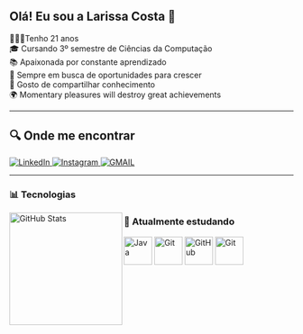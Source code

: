 ## Olá! Eu sou a Larissa Costa 👋
<div>🙋🏽‍♀️Tenho 21 anos<div>
<div>🎓 Cursando 3º semestre de Ciências da Computação</div>
<div>📚 Apaixonada por constante aprendizado</div>
<div>🚀 Sempre em busca de oportunidades para crescer</div>
<div>🤝 Gosto de compartilhar conhecimento</div>
<div>🌍 Momentary pleasures will destroy great achievements</div>

---

## 🔍 Onde me encontrar
<p align="left">
  <a href="https://www.linkedin.com/in/larissaquadrosilva/">
    <img 
      alt="LinkedIn" 
      title="LinkedIn" 
      src="https://img.shields.io/badge/LinkedIn-%230077B5.svg?style=for-the-badge&logo=linkedin&logoColor=white"
    />
  </a>
  <a href="https://www.instagram.com/_larissacost7/">
    <img
      alt="Instagram"
      title="Instagram"
      src="https://img.shields.io/badge/Instagram-%23E4405F.svg?style=for-the-badge&logo=Instagram&logoColor=white"
    />
  </a>
</a>
  <a href="https://mail.google.com/mail/?view=cm&fs=1&to=larissa.quadrosilvacosta@gmail.com" target="_blank">
    <img
      alt="GMAIL"
      title="GMAIL"
      src="https://img.shields.io/badge/Gmail-D14836?style=for-the-badge&logo=gmail&logoColor=white"
    />
  </a>
</p>

---

### 📊 Tecnologias
<img 
      align="left" 
      alt="GitHub Stats" 
      height="200" 
      src="https://github-readme-stats.vercel.app/api/top-langs/?username=larissacostt&layout=compact&custom_title=Tecnologias&langs_count=6&bg_color=000000&text_color=ffffff"
  />
</p>

### 📌 Atualmente estudando

<p align="left">
  <img src="https://cdn.jsdelivr.net/gh/devicons/devicon/icons/java/java-original.svg" alt="Java" width="50" height="50"/>
  <img src="https://cdn.jsdelivr.net/gh/devicons/devicon/icons/git/git-original.svg" alt="Git" width="50" height="50"/>
  <img src="https://cdn.jsdelivr.net/gh/devicons/devicon/icons/github/github-original.svg" alt="GitHub" width="50" height="50"/>
  <img src="https://cdn.jsdelivr.net/gh/devicons/devicon@latest/icons/python/python-original.svg" alt="Git" width="50" height="50"/>
          
</p>


